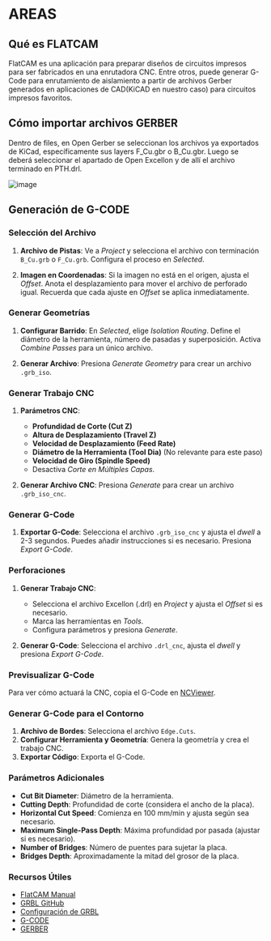 # AREAS

## Qué es FLATCAM

FlatCAM es una aplicación para preparar diseños de circuitos impresos para ser fabricados en una enrutadora CNC. Entre otros, puede generar G-Code para enrutamiento de aislamiento a partir de archivos Gerber generados en aplicaciones de CAD(KiCAD en nuestro caso) para circuitos impresos favoritos.

## Cómo importar archivos GERBER

Dentro de files, en Open Gerber se seleccionan los archivos ya exportados de KiCad, específicamente sus layers F_Cu.gbr o B_Cu.gbr.
Luego se deberá seleccionar el apartado de Open Excellon y de allí el archivo terminado en PTH.drl.

![image](https://github.com/user-attachments/assets/956119cf-d720-4c9e-aca8-501d38e2e0e9)

## Generación de G-CODE

### Selección del Archivo
1. **Archivo de Pistas**: Ve a *Project* y selecciona el archivo con terminación `B_Cu.grb` o `F_Cu.grb`. Configura el proceso en *Selected*.

2. **Imagen en Coordenadas**: Si la imagen no está en el origen, ajusta el *Offset*. Anota el desplazamiento para mover el archivo de perforado igual. Recuerda que cada ajuste en *Offset* se aplica inmediatamente.

### Generar Geometrías
1. **Configurar Barrido**: En *Selected*, elige *Isolation Routing*. Define el diámetro de la herramienta, número de pasadas y superposición. Activa *Combine Passes* para un único archivo.

2. **Generar Archivo**: Presiona *Generate Geometry* para crear un archivo `.grb_iso`.

### Generar Trabajo CNC
1. **Parámetros CNC**:
   - **Profundidad de Corte (Cut Z)**
   - **Altura de Desplazamiento (Travel Z)**
   - **Velocidad de Desplazamiento (Feed Rate)**
   - **Diámetro de la Herramienta (Tool Dia)** (No relevante para este paso)
   - **Velocidad de Giro (Spindle Speed)**
   - Desactiva *Corte en Múltiples Capas*.

2. **Generar Archivo CNC**: Presiona *Generate* para crear un archivo `.grb_iso_cnc`.

### Generar G-Code
1. **Exportar G-Code**: Selecciona el archivo `.grb_iso_cnc` y ajusta el *dwell* a 2-3 segundos. Puedes añadir instrucciones si es necesario. Presiona *Export G-Code*.

### Perforaciones
1. **Generar Trabajo CNC**:
   - Selecciona el archivo Excellon (.drl) en *Project* y ajusta el *Offset* si es necesario.
   - Marca las herramientas en *Tools*.
   - Configura parámetros y presiona *Generate*.

2. **Generar G-Code**: Selecciona el archivo `.drl_cnc`, ajusta el *dwell* y presiona *Export G-Code*.

### Previsualizar G-Code
Para ver cómo actuará la CNC, copia el G-Code en [NCViewer](https://ncviewer.com/).

### Generar G-Code para el Contorno
1. **Archivo de Bordes**: Selecciona el archivo `Edge.Cuts`.
2. **Configurar Herramienta y Geometría**: Genera la geometría y crea el trabajo CNC.
3. **Exportar Código**: Exporta el G-Code.

### Parámetros Adicionales
- **Cut Bit Diameter**: Diámetro de la herramienta.
- **Cutting Depth**: Profundidad de corte (considera el ancho de la placa).
- **Horizontal Cut Speed**: Comienza en 100 mm/min y ajusta según sea necesario.
- **Maximum Single-Pass Depth**: Máxima profundidad por pasada (ajustar si es necesario).
- **Number of Bridges**: Número de puentes para sujetar la placa.
- **Bridges Depth**: Aproximadamente la mitad del grosor de la placa.

### Recursos Útiles
- [FlatCAM Manual](http://flatcam.org/manual/procedures.html)
- [GRBL GitHub](https://github.com/gnea/grbl)
- [Configuración de GRBL](https://github.com/grbl/grbl/wiki/Configuring-Grbl-v0.9)
- [G-CODE](https://machmotion.com/downloads/GCode/Mach4-G-and-M-Code-Reference-Manual.pdf)
- [GERBER](https://www.ucamco.com/files/downloads/file_en/81/the-gerber-file-format-specification_en.pdf?834337316a7d266ef3ab3d03cff55fc0)
